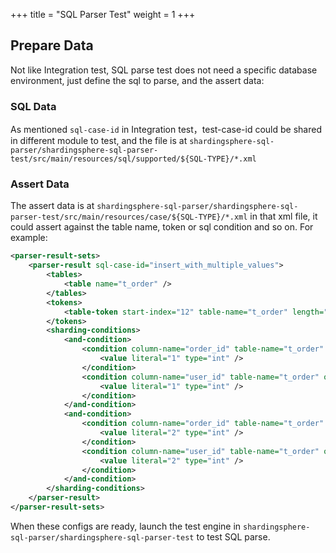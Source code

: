 +++
title = "SQL Parser Test"
weight = 1
+++

## Prepare Data

Not like Integration test, SQL parse test does not need a specific database environment, just define the sql  to parse, and the assert data:

### SQL Data

As mentioned `sql-case-id` in Integration test，test-case-id could be shared in different module to test, and the file is at `shardingsphere-sql-parser/shardingsphere-sql-parser-test/src/main/resources/sql/supported/${SQL-TYPE}/*.xml` 

### Assert Data

The assert data is at `shardingsphere-sql-parser/shardingsphere-sql-parser-test/src/main/resources/case/${SQL-TYPE}/*.xml`
in that xml file, it could assert against the table name, token or sql condition and so on. For example:

```xml
<parser-result-sets>
    <parser-result sql-case-id="insert_with_multiple_values">
        <tables>
            <table name="t_order" />
        </tables>
        <tokens>
            <table-token start-index="12" table-name="t_order" length="7" />
        </tokens>
        <sharding-conditions>
            <and-condition>
                <condition column-name="order_id" table-name="t_order" operator="EQUAL">
                    <value literal="1" type="int" />
                </condition>
                <condition column-name="user_id" table-name="t_order" operator="EQUAL">
                    <value literal="1" type="int" />
                </condition>
            </and-condition>
            <and-condition>
                <condition column-name="order_id" table-name="t_order" operator="EQUAL">
                    <value literal="2" type="int" />
                </condition>
                <condition column-name="user_id" table-name="t_order" operator="EQUAL">
                    <value literal="2" type="int" />
                </condition>
            </and-condition>
        </sharding-conditions>
    </parser-result>
</parser-result-sets>
```

When these configs are ready, launch the test engine in `shardingsphere-sql-parser/shardingsphere-sql-parser-test` to test SQL parse. 
